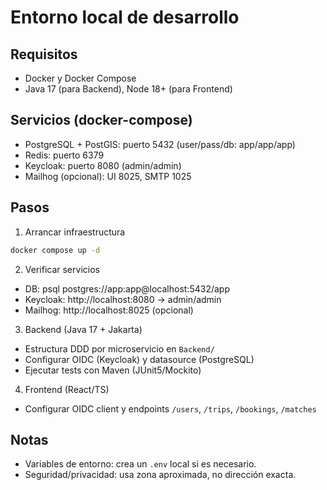 # Entorno local de desarrollo

## Requisitos
- Docker y Docker Compose
- Java 17 (para Backend), Node 18+ (para Frontend)

## Servicios (docker-compose)
- PostgreSQL + PostGIS: puerto 5432 (user/pass/db: app/app/app)
- Redis: puerto 6379
- Keycloak: puerto 8080 (admin/admin)
- Mailhog (opcional): UI 8025, SMTP 1025

## Pasos
1) Arrancar infraestructura
```bash
docker compose up -d
```
2) Verificar servicios
- DB: psql postgres://app:app@localhost:5432/app
- Keycloak: http://localhost:8080 → admin/admin
- Mailhog: http://localhost:8025 (opcional)

3) Backend (Java 17 + Jakarta)
- Estructura DDD por microservicio en `Backend/`
- Configurar OIDC (Keycloak) y datasource (PostgreSQL)
- Ejecutar tests con Maven (JUnit5/Mockito)

4) Frontend (React/TS)
- Configurar OIDC client y endpoints `/users`, `/trips`, `/bookings`, `/matches`

## Notas
- Variables de entorno: crea un `.env` local si es necesario.
- Seguridad/privacidad: usa zona aproximada, no dirección exacta.
